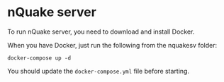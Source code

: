 # nQuake server

To run nQuake server, you need to download and install Docker.

When you have Docker, just run the following from the nquakesv folder:

```
docker-compose up -d
```

You should update the `docker-compose.yml` file before starting.
